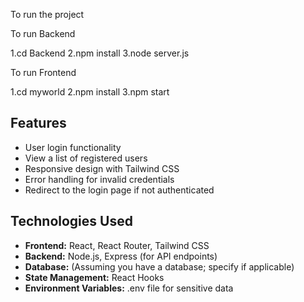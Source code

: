 To run the project

To run Backend

1.cd Backend
2.npm install 
3.node server.js

To run Frontend

1.cd myworld
2.npm install
3.npm start



## Features

- User login functionality
- View a list of registered users
- Responsive design with Tailwind CSS
- Error handling for invalid credentials
- Redirect to the login page if not authenticated

## Technologies Used

- **Frontend:** React, React Router, Tailwind CSS
- **Backend:** Node.js, Express (for API endpoints)
- **Database:** (Assuming you have a database; specify if applicable)
- **State Management:** React Hooks
- **Environment Variables:** .env file for sensitive data